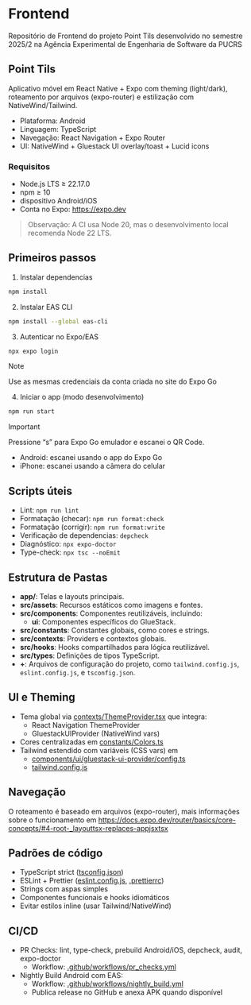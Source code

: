 # Frontend

Repositório de Frontend do projeto Point Tils desenvolvido no semestre 2025/2 na Agência Experimental de Engenharia de Software da PUCRS

## Point Tils

Aplicativo móvel em React Native + Expo com theming (light/dark), roteamento por arquivos (expo-router) e estilização com NativeWind/Tailwind.

- Plataforma: Android
- Linguagem: TypeScript
- Navegação: React Navigation + Expo Router
- UI: NativeWind + Gluestack UI overlay/toast + Lucid icons

### Requisitos

- Node.js LTS ≥ 22.17.0
- npm ≥ 10
- dispositivo Android/iOS
- Conta no Expo: https://expo.dev

> Observação: A CI usa Node 20, mas o desenvolvimento local recomenda Node 22 LTS.

## Primeiros passos

1. Instalar dependencias

```bash
npm install
```

2. Instalar EAS CLI

```bash
npm install --global eas-cli
```

3. Autenticar no Expo/EAS

```bash
npx expo login
```

> [!NOTE]
> Use as mesmas credenciais da conta criada no site do Expo Go

4. Iniciar o app (modo desenvolvimento)

```bash
npm run start
```

> [!IMPORTANT]
> Pressione “s” para Expo Go emulador e escanei o QR Code.
>
> - Android: escanei usando o app do Expo Go
> - iPhone: escanei usando a câmera do celular

## Scripts úteis

- Lint: `npm run lint`
- Formatação (checar): `npm run format:check`
- Formatação (corrigir): `npm run format:write`
- Verificação de dependencias: `depcheck`
- Diagnóstico: `npx expo-doctor`
- Type-check: `npx tsc --noEmit`

## Estrutura de Pastas

- **app/**: Telas e layouts principais.
- **src/assets**: Recursos estáticos como imagens e fontes.
- **src/components**: Componentes reutilizáveis, incluindo:
  - **ui**: Componentes específicos do GlueStack.
- **src/constants**: Constantes globais, como cores e strings.
- **src/contexts**: Providers e contextos globais.
- **src/hooks**: Hooks compartilhados para lógica reutilizável.
- **src/types**: Definições de tipos TypeScript.
- **+**: Arquivos de configuração do projeto, como `tailwind.config.js`, `eslint.config.js`, e `tsconfig.json`.

## UI e Theming

- Tema global via [contexts/ThemeProvider.tsx](src/contexts/ThemeProvider.tsx) que integra:
  - React Navigation ThemeProvider
  - GluestackUIProvider (NativeWind vars)
- Cores centralizadas em [constants/Colors.ts](src/constants/Colors.ts)
- Tailwind estendido com variáveis (CSS vars) em
  - [components/ui/gluestack-ui-provider/config.ts](src/components/ui/gluestack-ui-provider/config.ts)
  - [tailwind.config.js](tailwind.config.js)

## Navegação

O roteamento é baseado em arquivos (expo-router), mais informações sobre o funcionamento em https://docs.expo.dev/router/basics/core-concepts/#4-root-_layouttsx-replaces-appjsxtsx

## Padrões de código

- TypeScript strict ([tsconfig.json](tsconfig.json))
- ESLint + Prettier ([eslint.config.js](eslint.config.js), [.prettierrc](.prettierrc))
- Strings com aspas simples
- Componentes funcionais e hooks idiomáticos
- Evitar estilos inline (usar Tailwind/NativeWind)

## CI/CD

- PR Checks: lint, type-check, prebuild Android/iOS, depcheck, audit, expo-doctor
  - Workflow: [.github/workflows/pr_checks.yml](.github/workflows/pr_checks.yml)
- Nightly Build Android com EAS:
  - Workflow: [.github/workflows/nightly_build.yml](.github/workflows/nightly_build.yml)
  - Publica release no GitHub e anexa APK quando disponível
